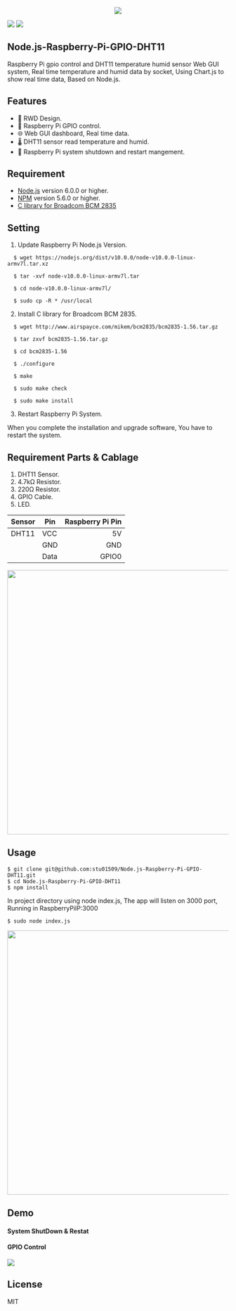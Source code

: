 <p align=center>
<img src="https://i.imgur.com/KuExNfQ.png">
</p>


<a target="_blank" href="http://nodejs.org/download/" title="Node version"><img src="https://img.shields.io/badge/node.js-%3E=_6.0-green.svg"></a>
<a target="_blank" href="https://opensource.org/licenses/MIT" title="License: MIT"><img src="https://img.shields.io/badge/License-MIT-blue.svg"></a>


## Node.js-Raspberry-Pi-GPIO-DHT11

Raspberry Pi gpio control and DHT11 temperature humid sensor Web GUI system,
Real time temperature and humid data by socket, Using Chart.js to show real time data,
Based on Node.js.

## Features

  * 📱 RWD Design.
  * 🔘 Raspberry Pi GPIO control.
  * 🌐 Web GUI dashboard, Real time data.
  * 🌡️ DHT11 sensor read temperature and humid.
  * 🔄 Raspberry Pi system shutdown and restart mangement.

## Requirement
  
  * [Node.js](https://nodejs.org/en/) version 6.0.0 or higher.
  * [NPM](https://www.npmjs.com/) version 5.6.0 or higher.
  * [C library for Broadcom BCM 2835](http://www.airspayce.com/mikem/bcm2835/)
  
## Setting

1. Update Raspberry Pi Node.js Version.

```Shell
  $ wget https://nodejs.org/dist/v10.0.0/node-v10.0.0-linux-armv7l.tar.xz

  $ tar -xvf node-v10.0.0-linux-armv7l.tar

  $ cd node-v10.0.0-linux-armv7l/
  
  $ sudo cp -R * /usr/local

```

2. Install C library for Broadcom BCM 2835.

```Shell
  $ wget http://www.airspayce.com/mikem/bcm2835/bcm2835-1.56.tar.gz

  $ tar zxvf bcm2835-1.56.tar.gz
  
  $ cd bcm2835-1.56

  $ ./configure

  $ make

  $ sudo make check

  $ sudo make install

```

3. Restart Raspberry Pi System.

When you complete the installation and upgrade software, You have to restart the system.

## Requirement Parts & Cablage

1. DHT11 Sensor.
2. 4.7kΩ Resistor.
3. 220Ω Resistor.
4. GPIO Cable.
5. LED.

|Sensor |Pin    |Raspberry Pi Pin|
|-------|-------|-------------:|
|DHT11  |VCC    |5V            |
|       |GND    |GND           |
|       |Data   |GPIO0         |

<img width="600" src="https://i.imgur.com/2ZH0AQT.png">

## Usage

```Shell
$ git clone git@github.com:stu01509/Node.js-Raspberry-Pi-GPIO-DHT11.git
$ cd Node.js-Raspberry-Pi-GPIO-DHT11
$ npm install 

```

In project directory using node index.js, The app will listen on 3000 port, Running in RaspberryPiIP:3000
```Shell
$ sudo node index.js

```
<img width="600" src="https://i.imgur.com/sJTCEnZ.gif">

## Demo

#### System ShutDown & Restat

#### GPIO Control
[<img src="https://i.imgur.com/shHPrK7.png">](https://www.youtube.com/watch?v=-B_dwTdsQmA)

## License

MIT

